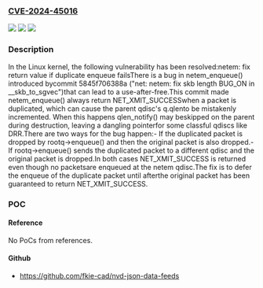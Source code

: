 ### [CVE-2024-45016](https://cve.mitre.org/cgi-bin/cvename.cgi?name=CVE-2024-45016)
![](https://img.shields.io/static/v1?label=Product&message=Linux&color=blue)
![](https://img.shields.io/static/v1?label=Version&message=5845f706388a%3C%20759e3e8c4a6a%20&color=brighgreen)
![](https://img.shields.io/static/v1?label=Vulnerability&message=n%2Fa&color=brighgreen)

### Description

In the Linux kernel, the following vulnerability has been resolved:netem: fix return value if duplicate enqueue failsThere is a bug in netem_enqueue() introduced bycommit 5845f706388a ("net: netem: fix skb length BUG_ON in __skb_to_sgvec")that can lead to a use-after-free.This commit made netem_enqueue() always return NET_XMIT_SUCCESSwhen a packet is duplicated, which can cause the parent qdisc's q.qlento be mistakenly incremented. When this happens qlen_notify() may beskipped on the parent during destruction, leaving a dangling pointerfor some classful qdiscs like DRR.There are two ways for the bug happen:- If the duplicated packet is dropped by rootq->enqueue() and then  the original packet is also dropped.- If rootq->enqueue() sends the duplicated packet to a different qdisc  and the original packet is dropped.In both cases NET_XMIT_SUCCESS is returned even though no packetsare enqueued at the netem qdisc.The fix is to defer the enqueue of the duplicate packet until afterthe original packet has been guaranteed to return NET_XMIT_SUCCESS.

### POC

#### Reference
No PoCs from references.

#### Github
- https://github.com/fkie-cad/nvd-json-data-feeds


